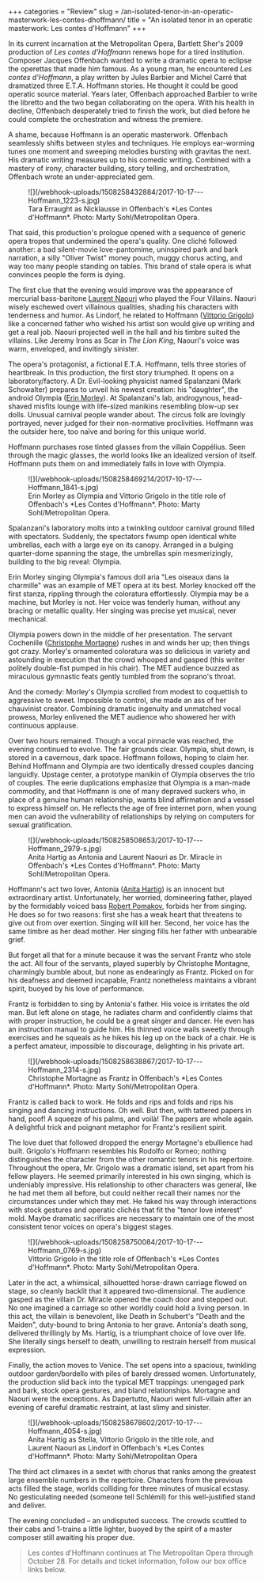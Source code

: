 +++
categories = "Review"
slug = /an-isolated-tenor-in-an-operatic-masterwork-les-contes-dhoffmann/
title = "An isolated tenor in an operatic masterwork: Les contes d&#039;Hoffmann"
+++

In its current incarnation at the Metropolitan Opera, Bartlett Sher's 2009 production of *Les contes d'Hoffmann* renews hope for a tired institution. Composer Jacques Offenbach wanted to write a dramatic opera to eclipse the operettas that made him famous. As a young man, he encountered *Les contes d'Hoffmann*, a play written by Jules Barbier and Michel Carré that dramatized three E.T.A. Hoffmann stories. He thought it could be good operatic source material. Years later, Offenbach approached Barbier to write the libretto and the two began collaborating on the opera. With his health in decline, Offenbach desperately tried to finish the work, but died before he could complete the orchestration and witness the premiere.
 
A shame, because Hoffmann is an operatic masterwork. Offenbach seamlessly shifts between styles and techniques. He employs ear-worming tunes one moment and sweeping melodies bursting with gravitas the next. His dramatic writing measures up to his comedic writing. Combined with a mastery of irony, character building, story telling, and orchestration, Offenbach wrote an under-appreciated gem.

<figure data-type="image">
![](/webhook-uploads/1508258432884/2017-10-17---Hoffmann_1223-s.jpg)
<figcaption>Tara Erraught as Nicklausse in Offenbach's *Les Contes d'Hoffmann*. Photo: Marty Sohl/Metropolitan Opera.</figcaption>
</figure>
 
That said, this production's prologue opened with a sequence of generic opera tropes that undermined the opera's quality. One cliché followed another: a bad silent-movie love-pantomime, uninspired park and bark narration, a silly "Oliver Twist" money pouch, muggy chorus acting, and way too many people standing on tables. This brand of stale opera is what convinces people the form is dying.
 
The first clue that the evening would improve was the appearance of mercurial bass-baritone [Laurent Naouri](/scene/people/laurent-naouri/) who played the Four Villains. Naouri wisely eschewed overt villainous qualities, shading his characters with tenderness and humor. As Lindorf, he related to Hoffmann ([Vittorio Grigolo](/scene/people/vittorio-grigolo/)) like a concerned father who wished his artist son would give up writing and get a real job. Naouri projected well in the hall and his timbre suited the villains. Like Jeremy Irons as Scar in *The Lion King*, Naouri's voice was warm, enveloped, and invitingly sinister.
        	
The opera's protagonist, a fictional E.T.A. Hoffmann, tells three stories of heartbreak. In this production, the first story triumphed. It opens on a laboratory/factory. A Dr. Evil-looking physicist named Spalanzani (Mark Schowalter) prepares to unveil his newest creation: his "daughter", the android Olympia ([Erin Morley](/scene/people/erin-morley/)). At Spalanzani's lab, androgynous, head-shaved misfits lounge with life-sized manikins resembling blow-up sex dolls. Unusual carnival people wander about. The circus folk are lovingly portrayed, never judged for their non-normative proclivities. Hoffmann was the outsider here, too naïve and boring for this unique world.
 
Hoffmann purchases rose tinted glasses from the villain Coppélius. Seen through the magic glasses, the world looks like an idealized version of itself. Hoffmann puts them on and immediately falls in love with Olympia.
 
 <figure data-type="image">
![](/webhook-uploads/1508258469214/2017-10-17---Hoffmann_1841-s.jpg)
<figcaption>Erin Morley as Olympia and Vittorio Grigolo in the title role of Offenbach's *Les Contes d'Hoffmann*. Photo: Marty Sohl/Metropolitan Opera.</figcaption>
</figure>
 
Spalanzani's laboratory molts into a twinkling outdoor carnival ground filled with spectators. Suddenly, the spectators fwump open identical white umbrellas, each with a large eye on its canopy. Arranged in a bulging quarter-dome spanning the stage, the umbrellas spin mesmerizingly, building to the big reveal: Olympia.
 
Erin Morley singing Olympia's famous doll aria "Les oiseaux dans la charmille" was an example of MET opera at its best. Morley knocked off the first stanza, rippling through the coloratura effortlessly. Olympia may be a machine, but Morley is not. Her voice was tenderly human, without any bracing or metallic quality. Her singing was precise yet musical, never mechanical.
 
Olympia powers down in the middle of her presentation. The servant Cochenille ([Christophe Mortagne](/scene/people/christophe-mortagne/)) rushes in and winds her up; then things got crazy. Morley's ornamented coloratura was so delicious in variety and astounding in execution that the crowd whooped and gasped (this writer politely double-fist pumped in his chair). The MET audience buzzed as miraculous gymnastic feats gently tumbled from the soprano's throat.

And the comedy: Morley's Olympia scrolled from modest to coquettish to aggressive to sweet. Impossible to control, she made an ass of her chauvinist creator. Combining dramatic ingenuity and unmatched vocal prowess, Morley enlivened the MET audience who showered her with continuous applause.
 
Over two hours remained. Though a vocal pinnacle was reached, the evening continued to evolve. The fair grounds clear. Olympia, shut down, is stored in a cavernous, dark space. Hoffmann follows, hoping to claim her. Behind Hoffmann and Olympia are two identically dressed couples dancing languidly. Upstage center, a prototype manikin of Olympia observes the trio of couples. The eerie duplications emphasize that Olympia is a man-made commodity, and that Hoffmann is one of many depraved suckers who, in place of a genuine human relationship, wants blind affirmation and a vessel to express himself on. He reflects the age of free internet porn, when young men can avoid the vulnerability of relationships by relying on computers for sexual gratification.

<figure data-type="image">
![](/webhook-uploads/1508258508653/2017-10-17---Hoffmann_2979-s.jpg)
<figcaption>Anita Hartig as Antonia and Laurent Naouri as Dr. Miracle in Offenbach's *Les Contes d'Hoffmann*. Photo: Marty Sohl/Metropolitan Opera.</figcaption>
</figure>
        	
Hoffmann's act two lover, Antonia ([Anita Hartig](/scene/people/anita-hartig/)) is an innocent but extraordinary artist. Unfortunately, her worried, domineering father, played by the formidably voiced bass [Robert Pomakov](/scene/people/robert-pomakov/), forbids her from singing. He does so for two reasons: first she has a weak heart that threatens to give out from over exertion. Singing will kill her. Second, her voice has the same timbre as her dead mother. Her singing fills her father with unbearable grief.

But forget all that for a minute because it was the servant Frantz who stole the act. All four of the servants, played superbly by Christophe Montagne, charmingly bumble about, but none as endearingly as Frantz. Picked on for his deafness and deemed incapable, Frantz nonetheless maintains a vibrant spirit, buoyed by his love of performance.
 
Frantz is forbidden to sing by Antonia's father. His voice is irritates the old man. But left alone on stage, he radiates charm and confidently claims that with proper instruction, he could be a great singer and dancer. He even has an instruction manual to guide him. His thinned voice wails sweetly through exercises and he squeals as he hikes his leg up on the back of a chair. He is a perfect amateur, impossible to discourage, delighting in his private art.

<figure data-type="image">
![](/webhook-uploads/1508258638867/2017-10-17---Hoffmann_2314-s.jpg)
<figcaption>Christophe Mortagne as Frantz in Offenbach's *Les Contes d'Hoffmann*. Photo: Marty Sohl/Metropolitan Opera.</figcaption>
</figure>
 
Frantz is called back to work. He folds and rips and folds and rips his singing and dancing instructions. Oh well. But then, with tattered papers in hand, poof! A squeeze of his palms, and voilà! The papers are whole again. A delightful trick and poignant metaphor for Frantz's resilient spirit.
 
The love duet that followed dropped the energy Mortagne's ebullience had built. Grigolo's Hoffmann resembles his Rodolfo or Romeo; nothing distinguishes the character from the other romantic tenors in his repertoire. Throughout the opera, Mr. Grigolo was a dramatic island, set apart from his fellow players. He seemed primarily interested in his own singing, which is undeniably impressive. His relationship to other characters was general, like he had met them all before, but could neither recall their names nor the circumstances under which they met. He faked his way through interactions with stock gestures and operatic clichés that fit the "tenor love interest" mold. Maybe dramatic sacrifices are necessary to maintain one of the most consistent tenor voices on opera's biggest stages.

<figure data-type="image">
![](/webhook-uploads/1508258750084/2017-10-17---Hoffmann_0769-s.jpg)
<figcaption>Vittorio Grigolo in the title role of Offenbach's *Les Contes d'Hoffmann*. Photo: Marty Sohl/Metropolitan Opera.</figcaption>
</figure>
 
Later in the act, a whimsical, silhouetted horse-drawn carriage flowed on stage, so cleanly backlit that it appeared two-dimensional. The audience gasped as the villain Dr. Miracle opened the coach door and stepped out. No one imagined a carriage so other worldly could hold a living person. In this act, the villain is benevolent, like Death in Schubert's "Death and the Maiden", duty-bound to bring Antonia to her grave. Antonia's death song, delivered thrillingly by Ms. Hartig, is a triumphant choice of love over life. She literally sings herself to death, unwilling to restrain herself from musical expression.
 
Finally, the action moves to Venice. The set opens into a spacious, twinkling outdoor garden/bordello with piles of barely dressed women. Unfortunately, the production slid back into the typical MET trappings: unengaged park and bark, stock opera gestures, and bland relationships. Mortagne and Naouri were the exceptions. As Dapertutto, Naouri went full-villain after an evening of careful dramatic restraint, at last slimy and sinister.

<figure data-type="image">
![](/webhook-uploads/1508258678602/2017-10-17---Hoffmann_4054-s.jpg)
<figcaption>Anita Hartig as Stella, Vittorio Grigolo in the title role, and Laurent Naouri as Lindorf in Offenbach's *Les Contes d'Hoffmann*. Photo: Marty Sohl/Metropolitan Opera</figcaption>
</figure>

The third act climaxes in a sextet with chorus that ranks among the greatest large ensemble numbers in the repertoire. Characters from the previous acts filled the stage, worlds colliding for three minutes of musical ecstasy. No gesticulating needed (someone tell Schlémil) for this well-justified stand and deliver.
 
The evening concluded – an undisputed success. The crowds scuttled to their cabs and 1-trains a little lighter, buoyed by the spirit of a master composer still awaiting his proper due.

>Les contes d'Hoffmann continues at The Metropolitan Opera through October 28. For details and ticket information, follow our box office links below.
